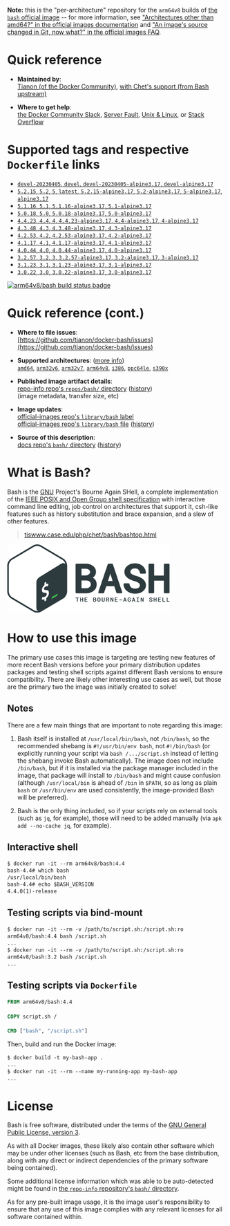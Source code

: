 <!--

********************************************************************************

WARNING:

    DO NOT EDIT "bash/README.md"

    IT IS AUTO-GENERATED

    (from the other files in "bash/" combined with a set of templates)

********************************************************************************

-->

**Note:** this is the "per-architecture" repository for the `arm64v8` builds of [the `bash` official image](https://hub.docker.com/_/bash) -- for more information, see ["Architectures other than amd64?" in the official images documentation](https://github.com/docker-library/official-images#architectures-other-than-amd64) and ["An image's source changed in Git, now what?" in the official images FAQ](https://github.com/docker-library/faq#an-images-source-changed-in-git-now-what).

# Quick reference

-	**Maintained by**:  
	[Tianon (of the Docker Community)](https://github.com/tianon/docker-bash), [with Chet's support (from Bash upstream)](https://github.com/docker-library/official-images/pull/2217#issue-181031192)

-	**Where to get help**:  
	[the Docker Community Slack](https://dockr.ly/comm-slack), [Server Fault](https://serverfault.com/help/on-topic), [Unix & Linux](https://unix.stackexchange.com/help/on-topic), or [Stack Overflow](https://stackoverflow.com/help/on-topic)

# Supported tags and respective `Dockerfile` links

-	[`devel-20230405`, `devel`, `devel-20230405-alpine3.17`, `devel-alpine3.17`](https://github.com/tianon/docker-bash/blob/e13beacb29e8b810c88894444394c1778abdd074/devel/Dockerfile)
-	[`5.2.15`, `5.2`, `5`, `latest`, `5.2.15-alpine3.17`, `5.2-alpine3.17`, `5-alpine3.17`, `alpine3.17`](https://github.com/tianon/docker-bash/blob/eb7e541caccc813d297e77cf4068f89553256673/5.2/Dockerfile)
-	[`5.1.16`, `5.1`, `5.1.16-alpine3.17`, `5.1-alpine3.17`](https://github.com/tianon/docker-bash/blob/eb7e541caccc813d297e77cf4068f89553256673/5.1/Dockerfile)
-	[`5.0.18`, `5.0`, `5.0.18-alpine3.17`, `5.0-alpine3.17`](https://github.com/tianon/docker-bash/blob/eb7e541caccc813d297e77cf4068f89553256673/5.0/Dockerfile)
-	[`4.4.23`, `4.4`, `4`, `4.4.23-alpine3.17`, `4.4-alpine3.17`, `4-alpine3.17`](https://github.com/tianon/docker-bash/blob/eb7e541caccc813d297e77cf4068f89553256673/4.4/Dockerfile)
-	[`4.3.48`, `4.3`, `4.3.48-alpine3.17`, `4.3-alpine3.17`](https://github.com/tianon/docker-bash/blob/eb7e541caccc813d297e77cf4068f89553256673/4.3/Dockerfile)
-	[`4.2.53`, `4.2`, `4.2.53-alpine3.17`, `4.2-alpine3.17`](https://github.com/tianon/docker-bash/blob/eb7e541caccc813d297e77cf4068f89553256673/4.2/Dockerfile)
-	[`4.1.17`, `4.1`, `4.1.17-alpine3.17`, `4.1-alpine3.17`](https://github.com/tianon/docker-bash/blob/eb7e541caccc813d297e77cf4068f89553256673/4.1/Dockerfile)
-	[`4.0.44`, `4.0`, `4.0.44-alpine3.17`, `4.0-alpine3.17`](https://github.com/tianon/docker-bash/blob/eb7e541caccc813d297e77cf4068f89553256673/4.0/Dockerfile)
-	[`3.2.57`, `3.2`, `3`, `3.2.57-alpine3.17`, `3.2-alpine3.17`, `3-alpine3.17`](https://github.com/tianon/docker-bash/blob/eb7e541caccc813d297e77cf4068f89553256673/3.2/Dockerfile)
-	[`3.1.23`, `3.1`, `3.1.23-alpine3.17`, `3.1-alpine3.17`](https://github.com/tianon/docker-bash/blob/eb7e541caccc813d297e77cf4068f89553256673/3.1/Dockerfile)
-	[`3.0.22`, `3.0`, `3.0.22-alpine3.17`, `3.0-alpine3.17`](https://github.com/tianon/docker-bash/blob/eb7e541caccc813d297e77cf4068f89553256673/3.0/Dockerfile)

[![arm64v8/bash build status badge](https://img.shields.io/jenkins/s/https/doi-janky.infosiftr.net/job/multiarch/job/arm64v8/job/bash.svg?label=arm64v8/bash%20%20build%20job)](https://doi-janky.infosiftr.net/job/multiarch/job/arm64v8/job/bash/)

# Quick reference (cont.)

-	**Where to file issues**:  
	[https://github.com/tianon/docker-bash/issues](https://github.com/tianon/docker-bash/issues)

-	**Supported architectures**: ([more info](https://github.com/docker-library/official-images#architectures-other-than-amd64))  
	[`amd64`](https://hub.docker.com/r/amd64/bash/), [`arm32v6`](https://hub.docker.com/r/arm32v6/bash/), [`arm32v7`](https://hub.docker.com/r/arm32v7/bash/), [`arm64v8`](https://hub.docker.com/r/arm64v8/bash/), [`i386`](https://hub.docker.com/r/i386/bash/), [`ppc64le`](https://hub.docker.com/r/ppc64le/bash/), [`s390x`](https://hub.docker.com/r/s390x/bash/)

-	**Published image artifact details**:  
	[repo-info repo's `repos/bash/` directory](https://github.com/docker-library/repo-info/blob/master/repos/bash) ([history](https://github.com/docker-library/repo-info/commits/master/repos/bash))  
	(image metadata, transfer size, etc)

-	**Image updates**:  
	[official-images repo's `library/bash` label](https://github.com/docker-library/official-images/issues?q=label%3Alibrary%2Fbash)  
	[official-images repo's `library/bash` file](https://github.com/docker-library/official-images/blob/master/library/bash) ([history](https://github.com/docker-library/official-images/commits/master/library/bash))

-	**Source of this description**:  
	[docs repo's `bash/` directory](https://github.com/docker-library/docs/tree/master/bash) ([history](https://github.com/docker-library/docs/commits/master/bash))

# What is Bash?

Bash is the [GNU](http://www.gnu.org/) Project's Bourne Again SHell, a complete implementation of the [IEEE POSIX and Open Group shell specification](http://www.opengroup.org/onlinepubs/9699919799/nfindex.html) with interactive command line editing, job control on architectures that support it, csh-like features such as history substitution and brace expansion, and a slew of other features.

> [tiswww.case.edu/php/chet/bash/bashtop.html](https://tiswww.case.edu/php/chet/bash/bashtop.html)

![logo](https://raw.githubusercontent.com/docker-library/docs/5cb6fef6ed317e5af7e1e14e64c18c2b81657e81/bash/logo.png)

# How to use this image

The primary use cases this image is targeting are testing new features of more recent Bash versions before your primary distribution updates packages and testing shell scripts against different Bash versions to ensure compatibility. There are likely other interesting use cases as well, but those are the primary two the image was initially created to solve!

## Notes

There are a few main things that are important to note regarding this image:

1.	Bash itself is installed at `/usr/local/bin/bash`, not `/bin/bash`, so the recommended shebang is `#!/usr/bin/env bash`, not `#!/bin/bash` (or explicitly running your script via `bash /.../script.sh` instead of letting the shebang invoke Bash automatically). The image does not include `/bin/bash`, but if it is installed via the package manager included in the image, that package will install to `/bin/bash` and might cause confusion (although `/usr/local/bin` is ahead of `/bin` in `$PATH`, so as long as plain `bash` or `/usr/bin/env` are used consistently, the image-provided Bash will be preferred).

2.	Bash is the only thing included, so if your scripts rely on external tools (such as `jq`, for example), those will need to be added manually (via `apk add --no-cache jq`, for example).

## Interactive shell

```console
$ docker run -it --rm arm64v8/bash:4.4
bash-4.4# which bash
/usr/local/bin/bash
bash-4.4# echo $BASH_VERSION
4.4.0(1)-release
```

## Testing scripts via bind-mount

```console
$ docker run -it --rm -v /path/to/script.sh:/script.sh:ro arm64v8/bash:4.4 bash /script.sh
...
$ docker run -it --rm -v /path/to/script.sh:/script.sh:ro arm64v8/bash:3.2 bash /script.sh
...
```

## Testing scripts via `Dockerfile`

```dockerfile
FROM arm64v8/bash:4.4

COPY script.sh /

CMD ["bash", "/script.sh"]
```

Then, build and run the Docker image:

```console
$ docker build -t my-bash-app .
...
$ docker run -it --rm --name my-running-app my-bash-app
...
```

# License

Bash is free software, distributed under the terms of the [GNU General Public License, version 3](http://www.gnu.org/licenses/gpl.html).

As with all Docker images, these likely also contain other software which may be under other licenses (such as Bash, etc from the base distribution, along with any direct or indirect dependencies of the primary software being contained).

Some additional license information which was able to be auto-detected might be found in [the `repo-info` repository's `bash/` directory](https://github.com/docker-library/repo-info/tree/master/repos/bash).

As for any pre-built image usage, it is the image user's responsibility to ensure that any use of this image complies with any relevant licenses for all software contained within.
